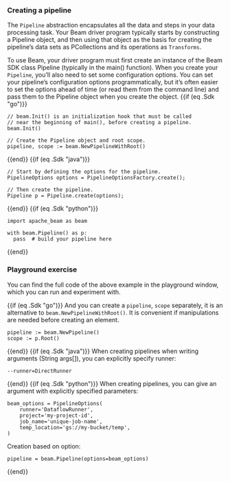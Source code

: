<!--
Licensed under the Apache License, Version 2.0 (the "License");
you may not use this file except in compliance with the License.
You may obtain a copy of the License at

http://www.apache.org/licenses/LICENSE-2.0

Unless required by applicable law or agreed to in writing, software
distributed under the License is distributed on an "AS IS" BASIS,
WITHOUT WARRANTIES OR CONDITIONS OF ANY KIND, either express or implied.
See the License for the specific language governing permissions and
limitations under the License.
-->
### Creating a pipeline

The `Pipeline` abstraction encapsulates all the data and steps in your data processing task. Your Beam driver program typically starts by constructing a Pipeline object, and then using that object as the basis for creating the pipeline’s data sets as PCollections and its operations as `Transforms`.

To use Beam, your driver program must first create an instance of the Beam SDK class Pipeline (typically in the main() function). When you create your `Pipeline`, you’ll also need to set some configuration options. You can set your pipeline’s configuration options programmatically, but it’s often easier to set the options ahead of time (or read them from the command line) and pass them to the Pipeline object when you create the object.
{{if (eq .Sdk "go")}}
```
// beam.Init() is an initialization hook that must be called
// near the beginning of main(), before creating a pipeline.
beam.Init()

// Create the Pipeline object and root scope.
pipeline, scope := beam.NewPipelineWithRoot()
```
{{end}}
{{if (eq .Sdk "java")}}
```
// Start by defining the options for the pipeline.
PipelineOptions options = PipelineOptionsFactory.create();

// Then create the pipeline.
Pipeline p = Pipeline.create(options);
```
{{end}}
{{if (eq .Sdk "python")}}
```
import apache_beam as beam

with beam.Pipeline() as p:
  pass  # build your pipeline here
```
{{end}}
### Playground exercise

You can find the full code of the above example in the playground window, which you can run and experiment with.

{{if (eq .Sdk "go")}}
And you can create a `pipeline`, `scope` separately, it is an alternative to `beam.NewPipelineWithRoot()`. It is convenient if manipulations are needed before creating an element.

```
pipeline := beam.NewPipeline()
scope := p.Root()
```
{{end}}
{{if (eq .Sdk "java")}}
When creating pipelines when writing arguments (String args[]), you can explicitly specify runner:

```
--runner=DirectRunner
```
{{end}}
{{if (eq .Sdk "python")}}
When creating pipelines, you can give an argument with explicitly specified parameters:

```
beam_options = PipelineOptions(
    runner='DataflowRunner',
    project='my-project-id',
    job_name='unique-job-name',
    temp_location='gs://my-bucket/temp',
)
```

Creation based on option:

```
pipeline = beam.Pipeline(options=beam_options)
```
{{end}}